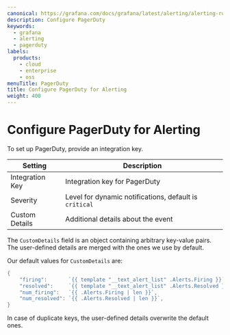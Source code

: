 ```yaml
---
canonical: https://grafana.com/docs/grafana/latest/alerting/alerting-rules/manage-contact-points/integrations/pager-duty/
description: Configure PagerDuty
keywords:
  - grafana
  - alerting
  - pagerduty
labels:
  products:
    - cloud
    - enterprise
    - oss
menuTitle: PagerDuty
title: Configure PagerDuty for Alerting
weight: 400
---
```


# Configure PagerDuty for Alerting

To set up PagerDuty, provide an integration key.

| Setting         | Description                                            |
| --------------- | ------------------------------------------------------ |
| Integration Key | Integration key for PagerDuty                          |
| Severity        | Level for dynamic notifications, default is `critical` |
| Custom Details  | Additional details about the event                     |

The `CustomDetails` field is an object containing arbitrary key-value pairs. The user-defined details are merged with the ones we use by default.

Our default values for `CustomDetails` are:

```go
{
	"firing":       `{{ template "__text_alert_list" .Alerts.Firing }}`,
	"resolved":     `{{ template "__text_alert_list" .Alerts.Resolved }}`,
	"num_firing":   `{{ .Alerts.Firing | len }}`,
	"num_resolved": `{{ .Alerts.Resolved | len }}`,
}
```

In case of duplicate keys, the user-defined details overwrite the default ones.
